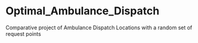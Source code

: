 # Optimal_Ambulance_Dispatch
Comparative project of Ambulance Dispatch Locations with a random set of request points
